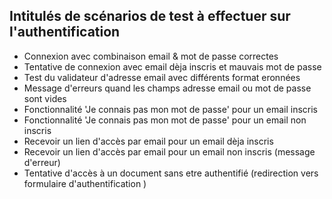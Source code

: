 ## Intitulés de scénarios de test à effectuer sur l'authentification

- Connexion avec combinaison email & mot de passe correctes 
- Tentative de connexion avec email dèja inscris et mauvais mot de passe 
- Test du validateur d'adresse email avec différents format eronnées
- Message d'erreurs quand les champs adresse email ou mot de passe sont vides
- Fonctionnalité 'Je connais pas mon mot de passe' pour un email inscris 
- Fonctionnalité 'Je connais pas mon mot de passe' pour un email non inscris 
- Recevoir un lien d'accès par email pour un email dèja inscris 
- Recevoir un lien d'accès par email pour un email non inscris (message d'erreur)
- Tentative d'accès à un document sans etre authentifié (redirection vers formulaire d'authentification )
